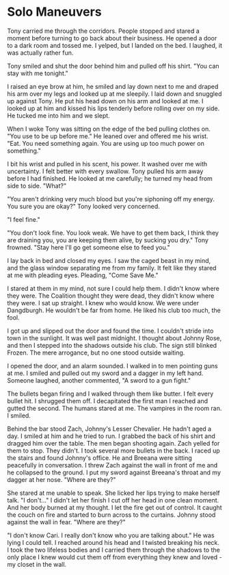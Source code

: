 # Solo Maneuvers

Tony carried me through the corridors.  People stopped and stared a moment before turning to go back about their business.  He opened a door to a dark room and tossed me.  I yelped, but I landed on the bed.  I laughed, it was actually rather fun.

Tony smiled and shut the door behind him and pulled off his shirt.  "You can stay with me tonight."  

I raised an eye brow at him, he smiled and lay down next to me and draped his arm over my legs and looked up at me sleepily.  I laid down and snuggled up against Tony.  He put his head down on his arm and looked at me.  I looked up at him and kissed his lips tenderly before rolling over on my side.  He tucked me into him and we slept.

When I woke Tony was sitting on the edge of the bed pulling clothes on.  "You use to be up before me."  He leaned over and offered me his wrist.  "Eat.  You need something again.  You are using up too much power on something."

I bit his wrist and pulled in his scent, his power.  It washed over me with uncertainty.  I felt better with every swallow.  Tony pulled his arm away before I had finished.  He looked at me carefully; he turned my head from side to side.  "What?"

"You aren't drinking very much blood but you're siphoning off my energy.  You sure you are okay?"  Tony looked very concerned.

"I feel fine."  

"You don't look fine.  You look weak.  We have to get them back, I think they are draining you, you are keeping them alive, by sucking you dry."  Tony frowned.  "Stay here I'll go get someone else to feed you."

I lay back in bed and closed my eyes.  I saw the caged beast in my mind, and the glass window separating me from my family.  It felt like they stared at me with pleading eyes.  Pleading, "Come Save Me."

I stared at them in my mind, not sure I could help them.  I didn't know where they were.  The Coalition thought they were dead, they didn't know where they were.  I sat up straight.  I knew who would know.  We were under Dangdburgh.  He wouldn't be far from home.  He liked his club too much, the fool.

I got up and slipped out the door and found the time.  I couldn't stride into town in the sunlight.  It was well past midnight.  I thought about Johnny Rose, and then I stepped into the shadows outside his club.  The sign still blinked Frozen.  The mere arrogance, but no one stood outside waiting.  

I opened the door, and an alarm sounded.  I walked in to men pointing guns at me.  I smiled and pulled out my sword and a dagger in my left hand.  Someone laughed, another commented, "A sword to a gun fight."  

The bullets began firing and I walked through them like butter.  I felt every bullet hit.  I shrugged them off.  I decapitated the first man I reached and gutted the second.  The humans stared at me.  The vampires in the room ran.  I smiled.  

Behind the bar stood Zach, Johnny's Lesser Chevalier.  He hadn't aged a day.  I smiled at him and he tried to run.  I grabbed the back of his shirt and dragged him over the table.  The men began shooting again.  Zach yelled for them to stop.   They didn't.  I took several more bullets in the back.  I raced up the stairs and found Johnny's office.  He and Breeana were sitting peacefully in conversation.  I threw Zach against the wall in front of me and he collapsed to the ground.  I put my sword against Breeana's throat and my dagger at her nose.  "Where are they?"

She stared at me unable to speak.  She licked her lips trying to make herself talk.  "I don't..." I didn't let her finish I cut off her head in one clean moment.  And her body burned at my thought.  I let the fire get out of control.  It caught the couch on fire and started to burn across to the curtains.  Johnny stood against the wall in fear.  "Where are they?"

"I don't know Cari.  I really don't know who you are talking about."  He was lying I could tell.  I reached around his head and I twisted breaking his neck.  I took the two lifeless bodies and I carried them through the shadows to the only place I knew would cut them off from everything they knew and loved - my closet in the wall.

